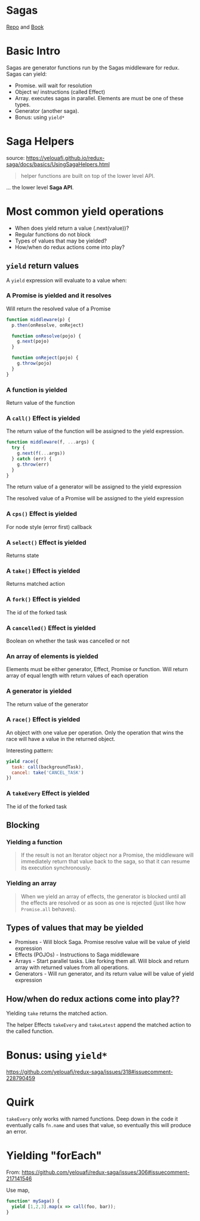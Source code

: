 # Sagas

[Repo][repo] and [Book][book]

# Basic Intro

Sagas are generator functions run by the Sagas middleware for redux. Sagas can yield:

* Promise. will wait for resolution
* Object w/ instructions (called Effect)
* Array. executes sagas in parallel. Elements are must be one of these types.
* Generator (another saga).
* Bonus: using `yield*`

# Saga Helpers

source: https://yelouafi.github.io/redux-saga/docs/basics/UsingSagaHelpers.html

> helper functions are built on top of the lower level API.

... the lower level **Saga API**.

# Most common yield operations

* When does yield return a value (.next(value))?
* Regular functions do not block
* Types of values that may be yielded?
* How/when do redux actions come into play?

## `yield` return values

A `yield` expression will evaluate to a value when:

### A Promise is yielded and it resolves

Will return the resolved value of a Promise

```js
function middleware(p) {
  p.then(onResolve, onReject)

  function onResolve(pojo) {
    g.next(pojo)
  }

  function onReject(pojo) {
    g.throw(pojo)
  }
}
```

### A function is yielded

Return value of the function

### A `call()` Effect is yielded

The return value of the function will be assigned to the yield expression.

```js
function middleware(f, ...args) {
  try {
    g.next(f(...args))
  } catch (err) {
    g.throw(err)
  }
}
```

The return value of a generator will be assigned to the yield expression

The resolved value of a Promise will be assigned to the yield expression

### A `cps()` Effect is yielded

For node style (error first) callback

### A `select()` Effect is yielded

Returns state

### A `take()` Effect is yielded

Returns matched action

### A `fork()` Effect is yielded

The id of the forked task

### A `cancelled()` Effect is yielded

Boolean on whether the task was cancelled or not

### An array of elements is yielded

Elements must be either generator, Effect, Promise or function. Will return array of equal length with return values of each operation

### A generator is yielded

The return value of the generator

### A `race()` Effect is yielded

An object with one value per operation. Only the operation that wins the race will have a value in the returned object.

Interesting pattern:

```js
yield race({
  task: call(backgroundTask),
  cancel: take('CANCEL_TASK')
})
```

### A `takeEvery` Effect is yielded

The id of the forked task

## Blocking

### Yielding a function

> If the result is not an Iterator object nor a Promise, the middleware will immediately return that value back to the saga, so that it can resume its execution synchronously.

### Yielding an array

> When we yield an array of effects, the generator is blocked until all the effects are resolved or as soon as one is rejected (just like how `Promise.all` behaves).


## Types of values that may be yielded

* Promises - Will block Saga. Promise resolve value will be value of yield expression
* Effects (POJOs) - Instructions to Saga middleware
* Arrays - Start parallel tasks. Like forking them all. Will block and return array with returned values from all operations.
* Generators - Will run generator, and its return value will be value of yield expression

## How/when do redux actions come into play??

Yielding `take` returns the matched action.

The helper Effects `takeEvery` and `takeLatest` append the matched action to the called function.

# Bonus: using `yield*`

https://github.com/yelouafi/redux-saga/issues/318#issuecomment-228790459

# Quirk

`takeEvery` only works with named functions. Deep down in the code it eventually calls `fn.name` and uses that value, so eventually this will produce an error.

# Yielding "forEach"

From: https://github.com/yelouafi/redux-saga/issues/306#issuecomment-217141546

Use map,

```js
function* mySaga() {
  yield [1,2,3].map(x => call(foo, bar));
}
```

[repo]: https://github.com/redux-saga/redux-saga

[book]: https://redux-saga.github.io/redux-saga/
